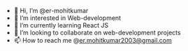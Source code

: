- 👋 Hi, I’m @er-mohitkumar
- 👀 I’m interested in Web-development
- 🌱 I’m currently learning React JS
- 💞️ I’m looking to collaborate on web-development projects
- 📫 How to reach me @er.mohitkumar2003@gmail.com

<!---
er-mohitkumar/er-mohitkumar is a ✨ special ✨ repository because its `README.md` (this file) appears on your GitHub profile.
You can click the Preview link to take a look at your changes.
--->

